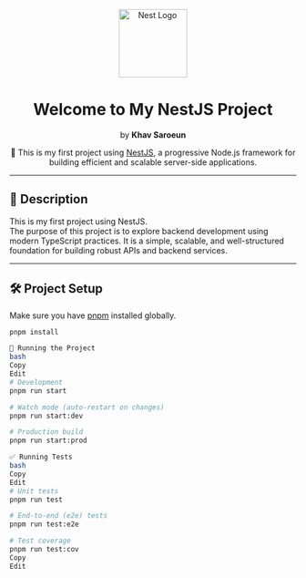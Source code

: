 <p align="center">
  <a href="https://nestjs.com/" target="_blank">
    <img src="https://nestjs.com/img/logo-small.svg" width="120" alt="Nest Logo" />
  </a>
</p>

<h1 align="center">Welcome to My NestJS Project</h1>
<p align="center">by <strong>Khav Saroeun</strong></p>

<p align="center">
  🚀 This is my first project using <a href="https://nestjs.com" target="_blank">NestJS</a>, a progressive Node.js framework for building efficient and scalable server-side applications.
</p>

---

## 📘 Description

This is my first project using NestJS.  
The purpose of this project is to explore backend development using modern TypeScript practices. It is a simple, scalable, and well-structured foundation for building robust APIs and backend services.

---

## 🛠 Project Setup

Make sure you have [pnpm](https://pnpm.io/) installed globally.

```bash
pnpm install

🚀 Running the Project
bash
Copy
Edit
# Development
pnpm run start

# Watch mode (auto-restart on changes)
pnpm run start:dev

# Production build
pnpm run start:prod

✅ Running Tests
bash
Copy
Edit
# Unit tests
pnpm run test

# End-to-end (e2e) tests
pnpm run test:e2e

# Test coverage
pnpm run test:cov
Copy
Edit
